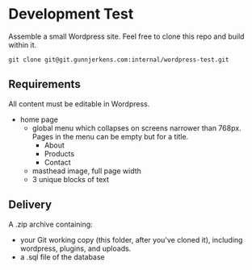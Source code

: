 # Development Test

Assemble a small Wordpress site. Feel free to clone this repo and build within it.

    git clone git@git.gunnjerkens.com:internal/wordpress-test.git

## Requirements

All content must be editable in Wordpress.

- home page
    - global menu which collapses on screens narrower than 768px. Pages in the menu can be empty but for a title.
        - About
        - Products
        - Contact
    - masthead image, full page width
    - 3 unique blocks of text

## Delivery

A .zip archive containing:

- your Git working copy (this folder, after you've cloned it), including wordpress, plugins, and uploads.
- a .sql file of the database
